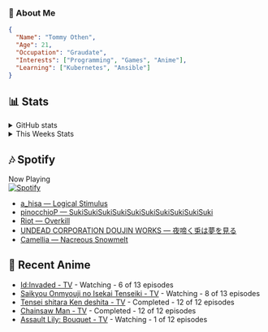 ### 👋 About Me
```json
{
  "Name": "Tommy Othen",
  "Age": 21,
  "Occupation": "Graudate",
  "Interests": ["Programming", "Games", "Anime"],
  "Learning": ["Kubernetes", "Ansible"]
}
```

## 📊 Stats
<details>
  <summary>GitHub stats</summary>
  <a href="https://github.com/anuraghazra/github-readme-stats">
    <img src="https://github-readme-stats.vercel.app/api?username=tommyothen&show_icons=true&count_private=true&hide=prs,issues">
  </a>
</details>

<details>
  <summary>This Weeks Stats</summary>
  <a href="https://github.com/anuraghazra/github-readme-stats">
    <img src="https://github-readme-stats.vercel.app/api/wakatime?username=tommyothen&cache_seconds=1800&custom_title=Top%20Languages">
  </a>
</details>

## 🎶 Spotify
Now Playing\
[![Spotify](https://novatorem-dasushiasian.vercel.app/api/spotify)](https://open.spotify.com/user/g90805640970)
<!-- LASTFM:START -->
* [a_hisa — Logical Stimulus](https://www.last.fm/music/a_hisa/_/Logical+Stimulus)
* [pinocchioP — SukiSukiSukiSukiSukiSukiSukiSukiSukiSuki](https://www.last.fm/music/pinocchioP/_/SukiSukiSukiSukiSukiSukiSukiSukiSukiSuki)
* [Riot — Overkill](https://www.last.fm/music/Riot/_/Overkill)
* [UNDEAD CORPORATION DOUJIN WORKS — 夜啼く兎は夢を見る](https://www.last.fm/music/UNDEAD+CORPORATION+DOUJIN+WORKS/_/%E5%A4%9C%E5%95%BC%E3%81%8F%E5%85%8E%E3%81%AF%E5%A4%A2%E3%82%92%E8%A6%8B%E3%82%8B)
* [Camellia — Nacreous Snowmelt](https://www.last.fm/music/Camellia/_/Nacreous+Snowmelt)<!-- LASTFM:END -->

## 🗻 Recent Anime
<!-- ANIME-LIST:START -->
* [Id:Invaded - TV](https://myanimelist.net/anime/40046/Id_Invaded) - Watching - 6 of 13 episodes
* [Saikyou Onmyouji no Isekai Tenseiki - TV](https://myanimelist.net/anime/50932/Saikyou_Onmyouji_no_Isekai_Tenseiki) - Watching - 8 of 13 episodes
* [Tensei shitara Ken deshita - TV](https://myanimelist.net/anime/49891/Tensei_shitara_Ken_deshita) - Completed - 12 of 12 episodes
* [Chainsaw Man - TV](https://myanimelist.net/anime/44511/Chainsaw_Man) - Completed - 12 of 12 episodes
* [Assault Lily: Bouquet - TV](https://myanimelist.net/anime/40550/Assault_Lily__Bouquet) - Watching - 1 of 12 episodes<!-- ANIME-LIST:END -->
